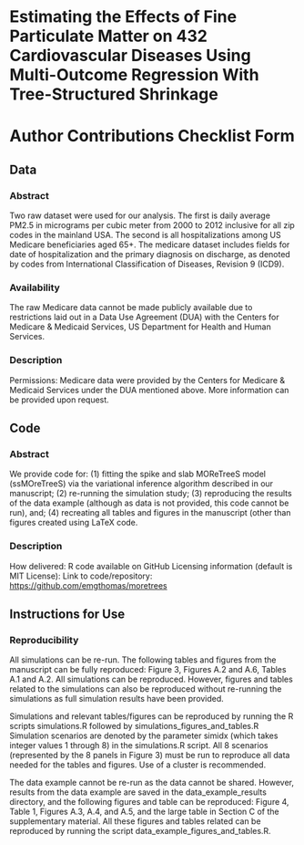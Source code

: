 # Estimating the Effects of Fine Particulate Matter on 432 Cardiovascular Diseases Using Multi-Outcome Regression With Tree-Structured Shrinkage

# Author Contributions Checklist Form

## Data

### Abstract

Two raw dataset were used for our analysis. The first is daily average PM2.5 in micrograms per cubic meter from 2000 to 2012 inclusive for all zip codes in the mainland USA. The second is all hospitalizations among US Medicare beneficiaries aged 65+. The medicare dataset includes fields for date of hospitalization and the primary diagnosis on discharge, as denoted by codes from International Classification of Diseases, Revision 9 (ICD9).


### Availability 

The raw Medicare data cannot be made publicly available due to restrictions laid out in a Data Use Agreement (DUA) with the Centers for Medicare & Medicaid Services, US Department for Health and Human Services.

### Description 

Permissions: Medicare data were provided by the Centers for Medicare & Medicaid Services under the DUA mentioned above. More information can be provided upon request.

## Code

### Abstract

We provide code for: (1) fitting the spike and slab MOReTreeS model (ssMOreTreeS) via the variational inference algorithm described in our manuscript; (2) re-running the simulation study; (3) reproducing the results of the data example (although as data is not provided, this code cannot be run), and; (4) recreating all tables and figures in the manuscript (other than figures created using LaTeX code.

### Description

How delivered: R code available on GitHub
Licensing information (default is MIT License):
Link to code/repository: https://github.com/emgthomas/moretrees


## Instructions for Use

### Reproducibility 

All simulations can be re-run. The following tables and figures from the manuscript can be fully reproduced: Figure 3, Figures A.2 and A.6, Tables A.1 and A.2. All simulations can be reproduced. However, figures and tables related to the simulations can also be reproduced without re-running the simulations as full simulation results have been provided. 

Simulations and relevant tables/figures can be reproduced by running the R scripts simulations.R followed by simulations_figures_and_tables.R Simulation scenarios are denoted by the parameter simidx (which takes integer values 1 through 8) in the simulations.R script. All 8 scenarios (represented by the 8 panels in Figure 3) must be run to reproduce all data needed for the tables and figures. Use of a cluster is recommended.

The data example cannot be re-run as the data cannot be shared. However, results from the data example are saved in the data_example_results directory, and the following figures and table can be reproduced: Figure 4, Table 1, Figures A.3, A.4, and A.5, and the large table in Section C of the supplementary material. All these figures and tables related can be reproduced by running the script data_example_figures_and_tables.R.